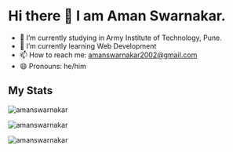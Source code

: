 # Hi there 👋 I am Aman Swarnakar.

- 🔭 I’m currently studying in Army Institute of Technology, Pune.
- 🌱 I’m currently learning Web Development
- 📫 How to reach me: amanswarnakar2002@gmail.com
- 😄 Pronouns: he/him


## My Stats
<p><img align="center" src="https://github-readme-stats.vercel.app/api?username=amanswarnakar" alt="amanswarnakar" /></p>

<p><img align="center" src="https://github-readme-stats.vercel.app/api/top-langs/?username=amanswarnakar&layout=compact" alt="amanswarnakar" /></p>

<p><img align="center" src="https://github-readme-streak-stats.herokuapp.com/?user=amanswarnakar" alt="amanswarnakar" /></p>
